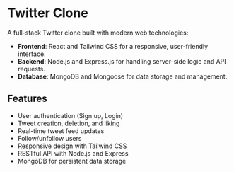 # Twitter Clone

A full-stack Twitter clone built with modern web technologies:

- **Frontend**: React and Tailwind CSS for a responsive, user-friendly interface.
- **Backend**: Node.js and Express.js for handling server-side logic and API requests.
- **Database**: MongoDB and Mongoose for data storage and management.

## Features

- User authentication (Sign up, Login)
- Tweet creation, deletion, and liking
- Real-time tweet feed updates
- Follow/unfollow users
- Responsive design with Tailwind CSS
- RESTful API with Node.js and Express
- MongoDB for persistent data storage
